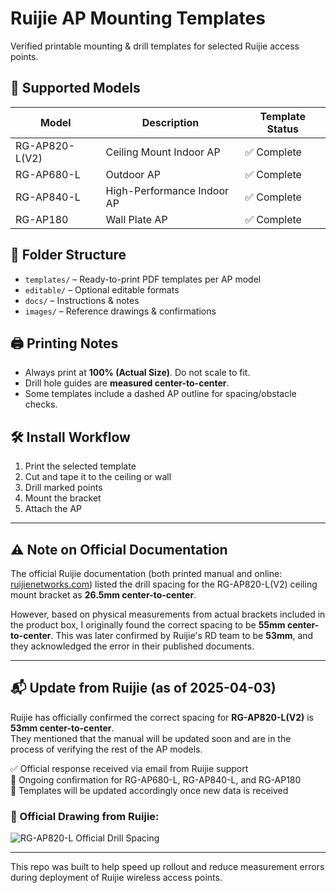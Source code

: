 # Ruijie AP Mounting Templates

Verified printable mounting & drill templates for selected Ruijie access points.

## 📌 Supported Models

| Model         | Description                    | Template Status |
|---------------|--------------------------------|------------------|
| RG-AP820-L(V2) | Ceiling Mount Indoor AP       | ✅ Complete      |
| RG-AP680-L    | Outdoor AP                     | ✅ Complete      |
| RG-AP840-L    | High-Performance Indoor AP     | ✅ Complete      |
| RG-AP180      | Wall Plate AP                  | ✅ Complete      |

## 📂 Folder Structure

- `templates/` – Ready-to-print PDF templates per AP model
- `editable/` – Optional editable formats
- `docs/` – Instructions & notes
- `images/` – Reference drawings & confirmations

## 🖨️ Printing Notes

- Always print at **100% (Actual Size)**. Do not scale to fit.
- Drill hole guides are **measured center-to-center**.
- Some templates include a dashed AP outline for spacing/obstacle checks.

## 🛠️ Install Workflow

1. Print the selected template  
2. Cut and tape it to the ceiling or wall  
3. Drill marked points  
4. Mount the bracket  
5. Attach the AP

---

## ⚠️ Note on Official Documentation

The official Ruijie documentation (both printed manual and online: [ruijienetworks.com](https://www.ruijienetworks.com/support/documents/slide_76367/#_Toc184226047)) listed the drill spacing for the RG-AP820-L(V2) ceiling mount bracket as **26.5mm center-to-center**.

However, based on physical measurements from actual brackets included in the product box, I originally found the correct spacing to be **55mm center-to-center**. This was later confirmed by Ruijie's RD team to be **53mm**, and they acknowledged the error in their published documents.

---

## 📬 Update from Ruijie (as of 2025-04-03)

Ruijie has officially confirmed the correct spacing for **RG-AP820-L(V2)** is **53mm center-to-center**.  
They mentioned that the manual will be updated soon and are in the process of verifying the rest of the AP models.

✅ Official response received via email from Ruijie support  
📩 Ongoing confirmation for RG-AP680-L, RG-AP840-L, and RG-AP180  
📌 Templates will be updated accordingly once new data is received

### 📸 Official Drawing from Ruijie:
![RG-AP820-L Official Drill Spacing](images/RG-AP820-LV2_Official_DrillSpacing_53mm.png)

---

This repo was built to help speed up rollout and reduce measurement errors during deployment of Ruijie wireless access points.
